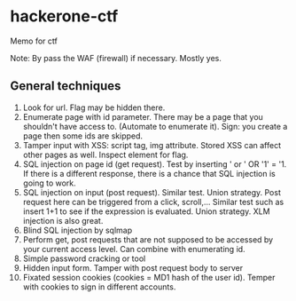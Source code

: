 # hackerone-ctf
Memo for ctf

Note: By pass the WAF (firewall) if necessary. Mostly yes.

## General techniques 
1. Look for url. Flag may be hidden there.
2.  Enumerate page with id parameter. There may be a page that you shouldn't have access to. (Automate to enumerate it). 
Sign: you create a page then some ids are skipped. 
4. Tamper input with XSS: script tag, img attribute. Stored XSS can affect other pages as well. Inspect element for flag. 
5. SQL injection on page id (get request). Test by inserting ' or ' OR '1' = '1. 
   If there is a different response, there is a chance that SQL injection is going to work.
6. SQL injection on input (post request). Similar test. Union strategy. 
   Post request here can be triggered from a click, scroll,...
   Similar test such as insert 1+1 to see if the expression is evaluated.
   Union strategy. 
   XLM injection is also great.
7. Blind SQL injection by sqlmap 
8. Perform get, post requests that are not supposed to be accessed by your current access level.
    Can combine with enumerating id.
10. Simple password cracking or tool 
11. Hidden input form. Tamper with post request body to server
12. Fixated session cookies (cookies = MD1 hash of the user id). Temper with cookies to sign in different accounts. 

